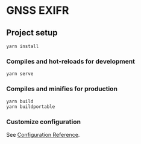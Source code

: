 # GNSS EXIFR

## Project setup
```
yarn install
```

### Compiles and hot-reloads for development
```
yarn serve
```

### Compiles and minifies for production
```
yarn build
yarn buildportable
```

### Customize configuration
See [Configuration Reference](https://cli.vuejs.org/config/).
